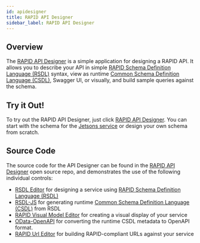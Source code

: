 ```yaml
---
id: apidesigner
title: RAPID API Designer
sidebar_label: RAPID API Designer
---
```


## Overview

The [RAPID API Designer](/api-designer/index.html) is a simple application for designing a RAPID API.
It allows you to describe your API in simple [RAPID Schema Definition Language (RSDL)](../rsdl/rapid-rsdl-intro.md) syntax,
view as runtime [Common Schema Definition Language (CSDL)](../spec/rapid-pro-resource_description.md),
Swagger UI, or visually, and build sample queries against the schema.

## Try it Out!

To try out the RAPID API Designer, just click [RAPID API Designer](/api-designer/index.html).
You can start with the schema for the [Jetsons service](../samples/jetsons-sample-service.md) or design your own schema from scratch.

## Source Code

The source code for the API Designer can be found in the [RAPID API Designer](https://github.com/oasis-open/odata-rapid/tree/main/tools/api-designer) open source repo, and demonstrates the use of the following individual controls:

- [RSDL Editor](https://github.com/oasis-open/odata-rapid/tree/main/tools/rsdlEditor) for designing a service using [RAPID Schema Definition Language (RSDL)](../rsdl/rapid-rsdl-intro.md)
- [RSDL-JS](https://github.com/oasis-open/odata-rapid/tree/main/tools/rsdl/rsdl-js) for generating runtime [Common Schema Definition Language (CSDL)](../spec/rapid-pro-resource_description.md) from RSDL
- [RAPID Visual Model Editor](https://github.com/oasis-open/odata-rapid/tree/main/tools/visualModelEditor) for creating a visual display of your service
- [OData-OpenAPI](https://github.com/oasis-tcs/odata-openapi) for converting the runtime CSDL metadata to OpenAPI format.
- [RAPID Url Editor](https://github.com/oasis-open/odata-rapid/tree/main/tools/urlEditor) for building RAPID-compliant URLs against your service
